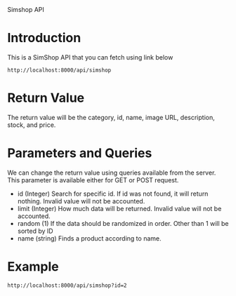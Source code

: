 
<div class="title">Simshop API</div>

# Introduction
This is a SimShop API that you can fetch using link below

`http://localhost:8000/api/simshop`

# Return Value
The return value will be the category, id, name, image URL, description, stock, and price.

# Parameters and Queries
We can change the return value using queries available from the server. This parameter is available either for GET or POST request.

* id (Integer)
  Search for specific id. If id was not found, it will return nothing. Invalid value will not be accounted.
* limit (Integer)
  How much data will be returned. Invalid value will not be accounted.
* random (1)
  If the data should be randomized in order. Other than 1 will be sorted by ID
* name (string)
  Finds a product according to name.

# Example
`http://localhost:8000/api/simshop?id=2`
<pre id="preFetch" url="http://localhost:8000/api/simshop?id=2"><code id="codeFetch"></code></pre>
